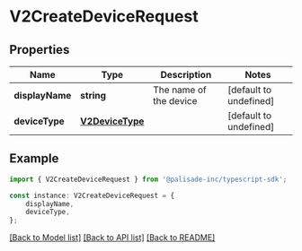 # V2CreateDeviceRequest


## Properties

Name | Type | Description | Notes
------------ | ------------- | ------------- | -------------
**displayName** | **string** | The name of the device | [default to undefined]
**deviceType** | [**V2DeviceType**](V2DeviceType.md) |  | [default to undefined]

## Example

```typescript
import { V2CreateDeviceRequest } from '@palisade-inc/typescript-sdk';

const instance: V2CreateDeviceRequest = {
    displayName,
    deviceType,
};
```

[[Back to Model list]](../README.md#documentation-for-models) [[Back to API list]](../README.md#documentation-for-api-endpoints) [[Back to README]](../README.md)
